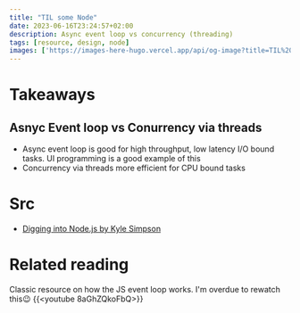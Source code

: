 ```yaml
---
title: "TIL some Node"
date: 2023-06-16T23:24:57+02:00
description: Async event loop vs concurrency (threading)
tags: [resource, design, node]
images: ['https://images-here-hugo.vercel.app/api/og-image?title=TIL%20some%20Node']
---
```


# Takeaways
## Asnyc Event loop vs Conurrency via threads
- Async event loop is good for high throughput, low latency I/O bound tasks. UI programming is a good example of this
- Concurrency via threads more efficient for CPU bound tasks

# Src
- [Digging into Node.js by Kyle Simpson](https://frontendmasters.com/courses/digging-into-node/)

# Related reading
Classic resource on how the JS event loop works. I'm overdue to rewatch this😉
{{<youtube 8aGhZQkoFbQ>}}